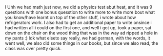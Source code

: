 
l
Uhh we had math just now, we did a physics test abut heat, and it was 9 questions with one bonus quesstion to write more to write more bout what you know/have learnt on top of the other stuff, i wrote about how refrigerators work. I also had to get an additional paper to write onsince i had written all i could on the first one, and well i got up, took a paper, sat down on the chair on the wood thing that was in the way ad ripped a hole in my pants :)
Idk what elseto say really, we had german, with the words, it went well, we also did some things in our books, but since we also read, the class was over pretty quick.
